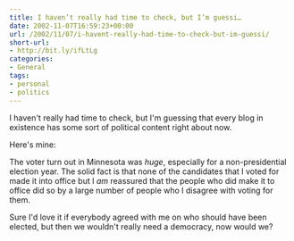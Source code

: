 ```yaml
---
title: I haven’t really had time to check, but I’m guessi…
date: 2002-11-07T16:59:23+00:00
url: /2002/11/07/i-havent-really-had-time-to-check-but-im-guessi/
short-url:
- http://bit.ly/ifLtLg
categories:
- General
tags:
- personal
- politics
---
```

I haven't really had time to check, but I'm guessing that every blog in existence has some sort of political content right about now.

Here's mine:

The voter turn out in Minnesota was _huge_, especially for a non-presidential election year. The solid fact is that none of the candidates that I voted for made it into office but I _am_ reassured that the people who did make it to office did so by a large number of people who I disagree with voting for them.

Sure I'd love it if everybody agreed with me on who should have been elected, but then we wouldn't really need a democracy, now would we?